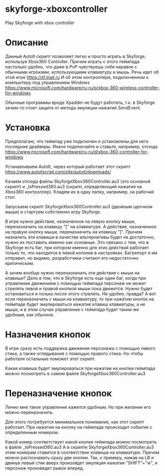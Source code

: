 # skyforge-xboxcontroller
Play Skyforge with xbox controller

# Описание
Данный AutoIt скрипт позволяет легко и просто играть в Skyforge, используя Xbox360 Controller.
Причем играть с этого геймпада настолько удобно, что даже в PvP чувствуешь себя наравне с обычными игроками, использующими клавиатуру и мышь.
Речь идет об этой игре https://sf.mail.ru
И об этом контроллере, подключенном к компьютеру под управлением Windows https://www.microsoft.com/hardware/ru-ru/p/xbox-360-wireless-controller-for-windows

Обычные программы вроде Xpadder не будут работать, т.к. в Skyforge зачем-то стоит защита от метода эмуляции нажатий SendEvent.

# Установка
Предполагаю, что геймпад уже подключен и установлены для него последние драйверы. Иначе подключайте и ставьте, например, отсюда https://www.microsoft.com/hardware/ru-ru/d/xbox-360-controller-for-windows

Устанавливаем AutoIt, через который работает этот скрипт https://www.autoitscript.com/site/autoit/downloads/

Качаем отсюда файлы SkyforgeXbox360Controller.au3 (это основной скрипт) и _IsPressed360.au3 (скрипт, определяющий нажатия на Xbox360 контроллер). Кладем их в одну папку, например, на рабочий стол.

Запускаем скрипт SkyforgeXbox360Controller.au3 (двойным щелчком мыши) и стартуем собственно игру Skyforge.

В игре нужно действие, назначенное на левую кнопку мыши, переназначить на клавишу "[" на клавиатуре. А действие, назначенное на правую кнопку мыши, переназначить на клавишу "]". Причем назначить эти клавиши в качестве альтернативы будет не достаточно, нужно их поставить именно как основные. Это связано с тем, что в Skyforge есть баг, при котором именно для этих действий работает только то, что находится в левой колонке в настройках. Багрепорт я им отправил, но видимо, разработчики считают его недостаточно критическим.

А зачем вообще нужно переназначать эти действия с мыши на клавиши? Дело в том, что в Skyforge есть еще один баг, когда при управлении движением с помощью геймпада персонаж не может стрелять левой и правой кнопкой мыши пока движется. Нужно будет остановиться и только после этого стрелять. Не удобно, правда? А вот если переназначить с мыши на клавиатуру, то при нажатии кнопок на геймпаде будет эмулироваться нажатие клавиш клавиатуры, а не мыши, и в этом случае управление с геймпада будет таким же удобным, как обычное.

# Назначения кнопок
В игре сразу есть поддержка движения персонажа с помощью левого стика, а также оглядывания с помощью правого стика. Но чтобы работали остальные поможет этот скрипт.

Какая клавиша будет эмулироваться при нажатии на кнопки геймпада можно посмотреть в самом файле SkyforgeXbox360Controller.au3

# Переназначение кнопок
Лично мне такое управление кажется удобным. Но при желании его можно переназначить.

Для этого потребуется минимальное понимание, как этот скрипт работает.
При нажатии на кнопку на геймпаде происходит событие с определенным номером.

Какой номер соответствует какой кнопке геймпада можно посмотреть в файле _IsPressed360.au3
А в скрипте SkyforgeXbox360Controller.au3 этим номерам ставится в соответствие клавиша на клавиатуре.
Причем можно распознавать сразу две кнопки. Так, к примеру, нажав на LB и двинув левый стик вверх произойдет эмуляция нажатия "SHIFT"+"w", и персонаж произведет рывок вперед.





